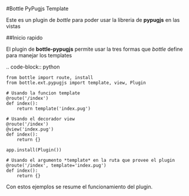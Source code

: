 #Bottle PyPugjs Template

Este es un plugin de *bottle* para poder usar la libreria de **pypugjs** en las vistas

##Inicio rapido

El plugin de **bottle-pypugjs** permite usar la tres formas que *bottle* define para manejar los templates

.. code-block:: python

    from bottle import route, install
    from bottle.ext.pypugjs import template, view, Plugin

    # Usando la funcion template
    @route('/index')
    def index():
        return template('index.pug')

    # Usando el decorador view
    @route('/index')
    @view('index.pug')
    def index():
        return {}

    app.install(Plugin())

    # Usando el argumento *template* en la ruta que provee el plugin
    @route('/index', template='index.pug')
    def index():
        return {}

Con estos ejemplos se resume el funcionamiento del plugin.
